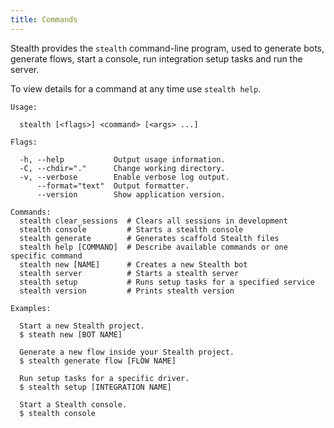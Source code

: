 ```yaml
---
title: Commands
---
```


Stealth provides the `stealth` command-line program, used to generate bots, generate flows, start a console, run integration setup tasks and run the server.

To view details for a command at any time use `stealth help`.

```
Usage:

  stealth [<flags>] <command> [<args> ...]

Flags:

  -h, --help           Output usage information.
  -C, --chdir="."      Change working directory.
  -v, --verbose        Enable verbose log output.
      --format="text"  Output formatter.
      --version        Show application version.

Commands:  
  stealth clear_sessions  # Clears all sessions in development
  stealth console         # Starts a stealth console
  stealth generate        # Generates scaffold Stealth files
  stealth help [COMMAND]  # Describe available commands or one specific command
  stealth new [NAME]      # Creates a new Stealth bot
  stealth server          # Starts a stealth server
  stealth setup           # Runs setup tasks for a specified service
  stealth version         # Prints stealth version

Examples:

  Start a new Stealth project.
  $ steath new [BOT NAME]

  Generate a new flow inside your Stealth project.
  $ stealth generate flow [FLOW NAME]

  Run setup tasks for a specific driver.
  $ stealth setup [INTEGRATION NAME]

  Start a Stealth console.
  $ stealth console
```
